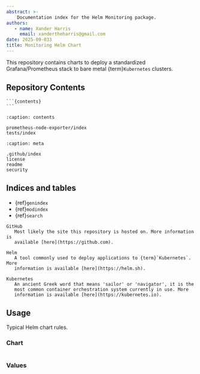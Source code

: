 ```yaml
---
abstract: >-
    Documentation index for the Helm Monitoring package.
authors:
   - name: Xander Harris
     email: xandertheharris@gmail.com
date: 2025-09-033
title: Monitoring Helm Chart
---
```


This repository contains charts to deploy a standardized Grafana/Prometheus
stack to bare metal {term}`Kubernetes` clusters.

## Repository Contents

````{sidebar}
```{contents}
```
````

```{toctree}
:caption: contents

prometheus-node-exporter/index
tests/index
```

```{toctree}
:caption: meta

.github/index
license
readme
security
```

## Indices and tables

* {ref}`genindex`
* {ref}`modindex`
* {ref}`search`

```{glossary}
GitHub
   Most likely the site this repository is hosted on. More information is
   available [here](https://github.com).

Helm
   A tool commonly used to deploy applications to {term}`Kubernetes`. More
   information is available [here](https://helm.sh).

Kubernetes
   An ancient Greek word that means 'sailor' or 'navigator', it is the
   most common container orchestration system currently in use. More
   information is available [here](https://kubernetes.io).
```

## Usage

Typical Helm chart rules.

### Chart

```{autoyaml} Chart.yaml
```

### Values

```{autoyaml} values.yaml
```

```{sectionauthor} Xander Harris <xandertheharris@gmail.com>
```
